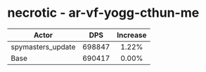 # necrotic - ar-vf-yogg-cthun-me
| Actor | DPS | Increase |
|---|:---:|:---:|
|spymasters_update|698847|1.22%|
|Base|690417|0.00%|
